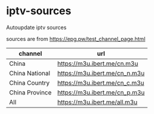 # iptv-sources

Autoupdate iptv sources

sources are from <https://epg.pw/test_channel_page.html>

| channel        | url                             |
| -------------- | ------------------------------- |
| China | <https://m3u.ibert.me/cn.m3u> |
| China National | <https://m3u.ibert.me/cn_n.m3u> |
| China Country | <https://m3u.ibert.me/cn_c.m3u> |
| China Province | <https://m3u.ibert.me/cn_p.m3u> |
| All | <https://m3u.ibert.me/all.m3u> |
